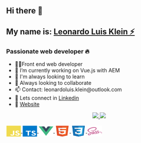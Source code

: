 ## Hi there 👋

## My name is: <a href="https://www.instagram.com/leonardoluis.klein/">Leonardo Luis Klein ⚡</a>

### Passionate web developer 🔥
<ul>
 <li>👨‍💻Front end web developer </li>
 <li>🔭 I’m currently working on Vue.js with AEM </li>
 <li>🌱 I'm always looking to learn </li>
 <li>👯 Always looking to collaborate </li>
 <li>📫 Contact: leonardoluis.klein@outlook.com </li>
 <li>💼 Lets connect in <a href="https://www.linkedin.com/in/leonardo-luis-klein-00857b237/">Linkedin</a></li>
 <li>💫 <a href="https://portifolio-leonardo.netlify.app/#/">Website</a></li>
 </ul>

<div align="center">
  <a href="https://github.com/LeonardoLuisKlein">
  <img height="180em" src="https://github-readme-stats.vercel.app/api?username=LeonardoLuisKlein&show_icons=true&theme=dracula&include_all_commits=true&count_private=true"/>
  <img height="180em" src="https://github-readme-stats.vercel.app/api/top-langs/?username=LeonardoLuisKlein&layout=compact&langs_count=7&theme=dracula"/>
</div>

</div>
<div style="display: inline_block"><br>
  <img align="center" alt="Leo-Js" height="30" width="40" src="https://raw.githubusercontent.com/devicons/devicon/master/icons/javascript/javascript-plain.svg">
  <img align="center" alt="Leo-Ts" height="30" width="40" src="https://raw.githubusercontent.com/devicons/devicon/master/icons/typescript/typescript-plain.svg">
  <img align="center" alt="Leo-Vue" height="30" width="40" src="https://raw.githubusercontent.com/devicons/devicon/master/icons/vuejs/vuejs-original.svg">
  <img align="center" alt="Leo-HTML" height="30" width="40" src="https://raw.githubusercontent.com/devicons/devicon/master/icons/html5/html5-original.svg">
  <img align="center" alt="Leo-CSS" height="30" width="40" src="https://raw.githubusercontent.com/devicons/devicon/master/icons/css3/css3-original.svg">
  <img align="center" alt="Leo-SAAS" height="30" width="40" src="https://raw.githubusercontent.com/devicons/devicon/master/icons/sass/sass-original.svg">
</div>
  
<!--
**LeonardoLuisKlein/LeonardoLuisKlein** is a ✨ _special_ ✨ repository because its `README.md` (this file) appears on your GitHub profile.

Here are some ideas to get you started:

- 🔭 I’m currently working on ...
- 🌱 I’m currently learning ...
- 👯 I’m looking to collaborate on ...
- 🤔 I’m looking for help with ...
- 💬 Ask me about ...
- 📫 How to reach me: ...
- 😄 Pronouns: ...
- ⚡ Fun fact: ...
-->

